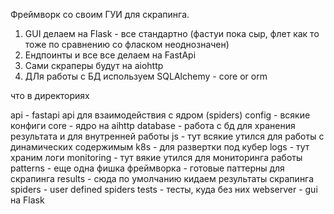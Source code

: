 Фреймворк со своим ГУИ для скрапинга.

1. GUI делаем на Flask - все стандартно (фастуи пока сыр, 
   флет как то тоже по сравнению со фласком неоднозначен)
2. Ендпоинты и все все делаем на FastApi
3. Сами скраперы будут на aiohttp
4. ДЛя работы с БД используем SQLAlchemy - core or orm

что в директориях

api - fastapi api для взаимодействия с ядром (spiders) 
config - всякие конфиги
core - ядро на aihttp
database - работа с бд для хранения результата и для внутренней работы
js - тут всякие утился для работы с динамических содержимым
k8s - для развертки под кубер
logs - тут храним логи
monitoring - тут вякие утился для мониторинга работы
patterns - еще одна фишка фреймворка - готовые паттерны для скрапинга
results - сюда по умолчанию кидаем результаты скрапинга
spiders - user defined spiders
tests - тесты, куда без них
webserver - gui на Flask
